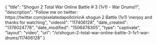 {
    "title": "Shogun 2 Total War Online Battle # 3 (1v1) - War Drums!!",
    "description": "Follow me on twitter: https:\/\/twitter.com\/pixelatedapollo\n\nA shogun 2 Battle  (1v1) \nenjoy and thanks for watching",
    "videoid": "117406128",
    "date_created": "1376024778",
    "date_modified": "1506478305",
    "type": "captivate",
    "layout": "video",
    "url": "\/v\/shogun-2-total-war-online-battle-3-1v1-war-drums\/117406128"
}